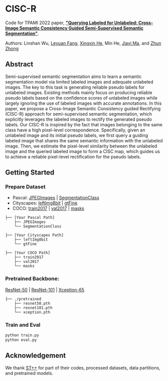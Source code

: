 # CISC-R
Code for TPAMI 2022 paper, [**"Querying Labeled for Unlabeled: Cross-Image Semantic Consistency Guided Semi-Supervised Semantic Segmentation"**](https://ieeexplore.ieee.org/document/10005033).

Authors: Linshan Wu, <a href="https://scholar.google.com/citations?hl=en&user=Gfa4nasAAAAJ">Leyuan Fang</a>, <a href="https://scholar.google.com/citations?hl=zh-CN&user=bHSKDuYAAAAJ">Xingxin He</a>, Min He, <a href="https://scholar.google.com/citations?hl=zh-CN&user=73trMQkAAAAJ">Jiayi Ma</a>, and <a href="https://scholar.google.com/citations?user=nZizkQ0AAAAJ&hl">Zhun Zhong</a>

## Abstract
Semi-supervised semantic segmentation aims to learn a semantic segmentation model via limited labeled images and
adequate unlabeled images. The key to this task is generating reliable pseudo labels for unlabeled images. Existing methods mainly
focus on producing reliable pseudo labels based on the confidence scores of unlabeled images while largely ignoring the use of
labeled images with accurate annotations. In this paper, we propose a Cross-Image Semantic Consistency guided Rectifying (CISC-R)
approach for semi-supervised semantic segmentation, which explicitly leverages the labeled images to rectify the generated pseudo
labels. Our CISC-R is inspired by the fact that images belonging to the same class have a high pixel-level correspondence. Specifically,
given an unlabeled image and its initial pseudo labels, we first query a guiding labeled image that shares the same semantic
information with the unlabeled image. Then, we estimate the pixel-level similarity between the unlabeled image and the queried labeled
image to form a CISC map, which guides us to achieve a reliable pixel-level rectification for the pseudo labels.

## Getting Started
### Prepare Dataset
- Pascal: [JPEGImages](http://host.robots.ox.ac.uk/pascal/VOC/voc2012/VOCtrainval_11-May-2012.tar) | [SegmentationClass](https://drive.google.com/file/d/1ikrDlsai5QSf2GiSUR3f8PZUzyTubcuF/view?usp=sharing)
- Cityscapes: [leftImg8bit](https://www.cityscapes-dataset.com/file-handling/?packageID=3) | [gtFine](https://drive.google.com/file/d/1E_27g9tuHm6baBqcA7jct_jqcGA89QPm/view?usp=sharing)
- COCO: [train2017](http://images.cocodataset.org/zips/train2017.zip) | [val2017](http://images.cocodataset.org/zips/val2017.zip) | [masks](https://drive.google.com/file/d/166xLerzEEIbU7Mt1UGut-3-VN41FMUb1/view?usp=sharing)
```
├── [Your Pascal Path]
    ├── JPEGImages
    └── SegmentationClass
    
├── [Your Cityscapes Path]
    ├── leftImg8bit
    └── gtFine
    
├── [Your COCO Path]
    ├── train2017
    ├── val2017
    └── masks
```
### Pretrained Backbone:
[ResNet-50](https://download.pytorch.org/models/resnet50-0676ba61.pth) | [ResNet-101](https://download.pytorch.org/models/resnet101-63fe2227.pth) | [Xception-65](https://drive.google.com/open?id=1_j_mE07tiV24xXOJw4XDze0-a0NAhNVi)
```
├── ./pretrained
    ├── resnet50.pth
    ├── resnet101.pth
    └── xception.pth
```
### Train and Eval
```bash 
python train.py
python eval.py
```
## Acknowledgement
We thank [ST++](https://github.com/LiheYoung/ST-PlusPlus) for part of their codes, processed datasets, data partitions, and pretrained models.
